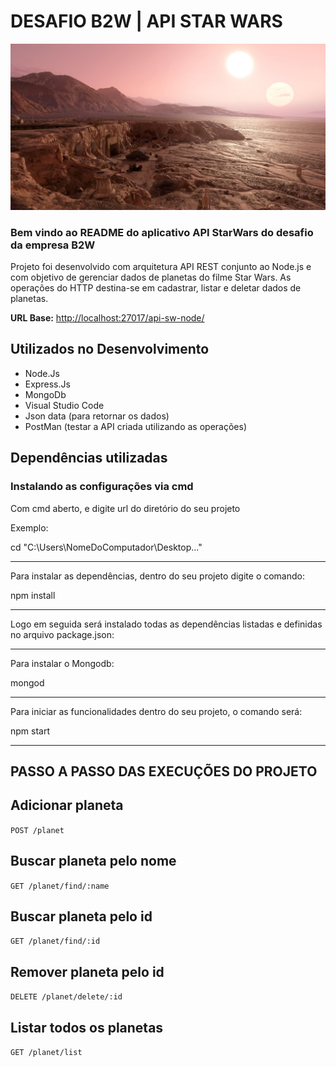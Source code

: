 # DESAFIO B2W | API STAR WARS

<p align="center">
  <img src="./src/img/planet-sw-tartooise.jpg"/>  
</p>

### Bem vindo ao README do aplicativo API StarWars do desafio da empresa B2W

Projeto foi desenvolvido com arquitetura API REST conjunto ao Node.js e com objetivo de gerenciar dados de planetas do filme Star Wars.
As operações do HTTP destina-se em cadastrar, listar e deletar dados de planetas.

**URL Base:** [http://localhost:27017/api-sw-node/](http://localhost:27017/api-sw-node/)

## Utilizados no Desenvolvimento ##

* Node.Js
* Express.Js
* MongoDb
* Visual Studio Code
* Json data (para retornar os dados)
* PostMan (testar a API criada utilizando as operações)

## Dependências utilizadas ##



### Instalando as configurações via cmd ##

Com cmd aberto, e digite url do diretório do seu projeto

Exemplo:

cd "C:\Users\NomeDoComputador\Desktop\..."

------------------------
Para instalar as dependências, dentro do seu projeto digite o comando:


npm install

------------------------
Logo em seguida será instalado todas as dependências listadas e definidas no arquivo package.json:

------------------------

Para instalar o Mongodb:

mongod

------------------------

Para iniciar as funcionalidades dentro do seu projeto, o comando será:

npm start

------------------------

## PASSO A PASSO DAS EXECUÇÕES DO PROJETO

## Adicionar planeta

`POST /planet`

## Buscar planeta pelo nome

`GET /planet/find/:name` 

## Buscar planeta pelo id

`GET /planet/find/:id`

## Remover planeta pelo id

`DELETE /planet/delete/:id`

## Listar todos os planetas

`GET /planet/list`